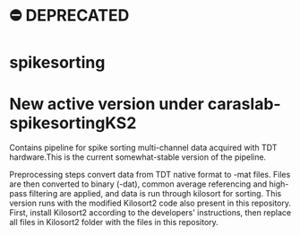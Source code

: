 # ⛔️ DEPRECATED 
# spikesorting

# New active version under caraslab-spikesortingKS2

Contains pipeline for spike sorting multi-channel data acquired with TDT hardware.This is the current somewhat-stable version of the pipeline. 

Preprocessing steps convert data from TDT native format to -mat files. Files are then converted to binary (-dat), common average referencing and high-pass filtering are applied, and data is run through kilosort for sorting. This version runs with the modified Kilosort2 code also present in this repository. First, install Kilosort2 according to the developers' instructions, then replace all files in Kilosort2 folder with the files in this repository.
